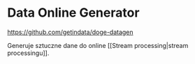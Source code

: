 # Data Online Generator
https://github.com/getindata/doge-datagen

Generuje sztuczne dane do online [[Stream processing|stream processingu]].